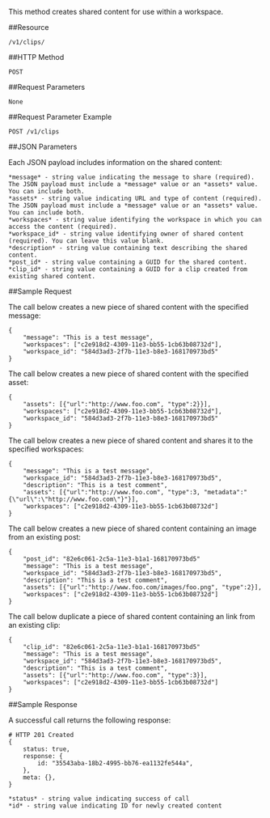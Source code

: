 This method creates shared content for use within a workspace.

##Resource

	/v1/clips/

##HTTP Method

	POST

##Request Parameters

	None

##Request Parameter Example

	POST /v1/clips

##JSON Parameters

Each JSON payload includes information on the shared content:

	*message* - string value indicating the message to share (required). The JSON payload must include a *message* value or an *assets* value. You can include both.
	*assets* - string value indicating URL and type of content (required). The JSON payload must include a *message* value or an *assets* value. You can include both.
	*workspaces* - string value identifying the workspace in which you can access the content (required).
	*workspace_id* - string value identifying owner of shared content (required). You can leave this value blank.
	*description* - string value containing text describing the shared content.
	*post_id* - string value containing a GUID for the shared content.
	*clip_id* - string value containing a GUID for a clip created from existing shared content.

##Sample Request

The call below creates a new piece of shared content with the specified message:
```
{
    "message": "This is a test message",
    "workspaces": ["c2e918d2-4309-11e3-bb55-1cb63b08732d"],
    "workspace_id": "584d3ad3-2f7b-11e3-b8e3-168170973bd5"
}
```

The call below creates a new piece of shared content with the specified asset:
```
{
    "assets": [{"url":"http://www.foo.com", "type":2}}],
    "workspaces": ["c2e918d2-4309-11e3-bb55-1cb63b08732d"],
    "workspace_id": "584d3ad3-2f7b-11e3-b8e3-168170973bd5"
}
```

The call below creates a new piece of shared content and shares it to the specified workspaces:
```
{
    "message": "This is a test message",
    "workspace_id": "584d3ad3-2f7b-11e3-b8e3-168170973bd5",
    "description": "This is a test comment",
    "assets": [{"url":"http://www.foo.com", "type":3, "metadata":"{\"url\":\"http://www.foo.com\"}"}],
    "workspaces": ["c2e918d2-4309-11e3-bb55-1cb63b08732d"]
}
```

The call below creates a new piece of shared content containing an image from an existing post:
```
{
    "post_id": "82e6c061-2c5a-11e3-b1a1-168170973bd5"
    "message": "This is a test message",
    "workspace_id": "584d3ad3-2f7b-11e3-b8e3-168170973bd5",
    "description": "This is a test comment",
    "assets": [{"url":"http://www.foo.com/images/foo.png", "type":2}],
    "workspaces": ["c2e918d2-4309-11e3-bb55-1cb63b08732d"]
}
```

The call below duplicate a piece of shared content containing an link from an existing clip:
```
{
    "clip_id": "82e6c061-2c5a-11e3-b1a1-168170973bd5"
    "message": "This is a test message",
    "workspace_id": "584d3ad3-2f7b-11e3-b8e3-168170973bd5",
    "description": "This is a test comment",
    "assets": [{"url":"http://www.foo.com", "type":3}],
    "workspaces": ["c2e918d2-4309-11e3-bb55-1cb63b08732d"]
}
```

##Sample Response

A successful call returns the following response:
```
# HTTP 201 Created
{
    status: true,
    response: {
        id: "35543aba-18b2-4995-bb76-ea1132fe544a",
    },
    meta: {},
}
```

    *status* - string value indicating success of call
    *id* - string value indicating ID for newly created content